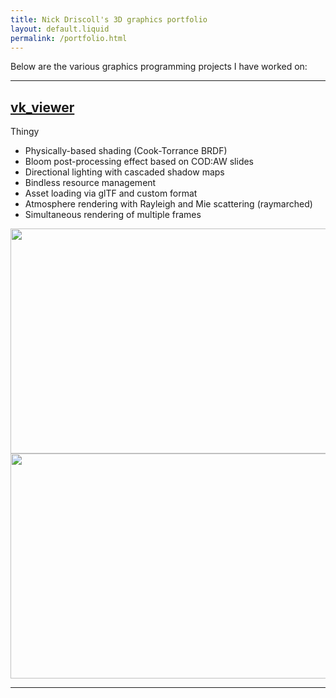 ```yaml
---
title: Nick Driscoll's 3D graphics portfolio
layout: default.liquid
permalink: /portfolio.html
---
```


Below are the various graphics programming projects I have worked on:

---

## [vk_viewer](https://github.com/NickDriscoll/vk_viewer)

<p class="project-title">
	Thingy
</p>

- Physically-based shading (Cook-Torrance BRDF)
- Bloom post-processing effect based on COD:AW slides
- Directional lighting with cascaded shadow maps
- Bindless resource management
- Asset loading via glTF and custom format
- Atmosphere rendering with Rayleigh and Mie scattering (raymarched)
- Simultaneous rendering of multiple frames


<image src="/images/vk2.png" width=640 height=360></image>
<image src="/images/vk1.png" width=640 height=360></image>

---

